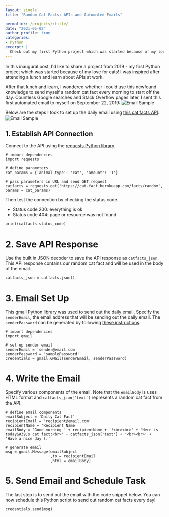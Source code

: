 ```yaml
---
layout: single
title: "Random Cat Facts: APIs and Automated Emails"

permalink: /projects/:title/
date: "2021-05-02"
author_profile: true
categories:
- Python
excerpt: |
  Check out my first Python project which was started because of my love for cats 🐱
---
```


In this inaugural post, I'd like to share a project from 2019 - my first Python project which was started because of my love for cats! I was inspired after attending a lunch and learn about APIs at work.

After that lunch and learn, I wondered whether I could use this newfound knowledge to send myself a random cat fact every morning to start off the day. Countless Google searches and Stack Overflow pages later, I sent this first automated email to myself on September 22, 2019:
![Email Sample](..\..\assets\images\2021-05-03-cat-facts-api\cat-facts-email.png)

Below are the steps I took to set up the daily email using [this cat facts API](https://github.com/alexwohlbruck/cat-facts).
![Email Sample](..\..\assets\images\2021-05-03-cat-facts-api\cat-facts-website.png)
 
## 1. Establish API Connection
Connect to the API using the [requests Python library](https://pypi.org/project/requests/).
```
# import dependencies
import requests

# define parameters
cat_params = {'animal_type': 'cat', 'amount': '1'}

# pass parameters in URL and send GET request
catfacts = requests.get('https://cat-fact.herokuapp.com/facts/random', params = cat_params)
```

Then test the connection by checking the status code.
* Status code 200: everything is ok
* Status code  404: page or resource was not found

```
print(catfacts.status_code)
```

# 2. Save API Response
Use the built in JSON decoder to save the API response as `catfacts_json`. This API response contains our random cat fact and will be used in the body of the email.
```
catfacts_json = catfacts.json()
```

# 3. Email Set Up
This [gmail Python library](https://pypi.org/project/gmail/) was used to send out the daily email. Specify the `senderEmail`, the email address that will be sending out the daily email. The `senderPassword` can be generated by following [these instructions](https://support.google.com/accounts/answer/185833?p=InvalidSecondFactor&visit_id=637557021710767224-2189905856&rd=1).
```
# import dependencies
import gmail

# set up sender email
senderEmail = 'sender@email.com'
senderPassword = 'samplePassword'
credentials = gmail.GMail(senderEmail, senderPassword)
```

# 4. Write the Email
Specify various components of the email. Note that the `emailBody` is uses HTML format and `catfacts_json['text']` represents a random cat fact from the API.
```
# define email components
emailSubject = 'Daily Cat Fact'
recipientEmail = 'recipient@email.com'
recipientName = 'Recipient Name'
emailBody = 'Good morning ' + recipientName + '!<br><br>' + 'Here is today&#39;s cat fact:<br>' + catfacts_json['text'] + '<br><br>' + 'Have a nice day (:'

# generate email
msg = gmail.Message(emailSubject
                    ,to = recipientEmail
                    ,html = emailBody)
```

# 5. Send Email and Schedule Task
The last step is to send out the email with the code snippet below. You can now schedule this Python script to send out random cat facts every day!
```
credentials.send(msg)
```